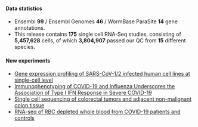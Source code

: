 #### Data statistics

- Ensembl **99** / Ensembl Genomes **46** / WormBase ParaSite **14** gene annotations.   
- This release contains **175** single cell RNA-Seq studies, consisting of **5,457,628** cells, of which **3,804,907** passed our QC from **15** different species.

#### New experiments
- [Gene expression profiling of SARS-CoV-1/2 infected human cell lines at single-cell level](https://www.ebi.ac.uk/gxa/sc/experiments/E-CURD-53)
- [Immunophenotyping of COVID-19 and Influenza Underscores the Association of Type I IFN Response in Severe COVID-19](https://www.ebi.ac.uk/gxa/sc/experiments/E-GEOD-149689)
- [Single cell sequencing of colorectal tumors and adjacent non-malignant colon tissue](https://www.ebi.ac.uk/gxa/sc/experiments/E-MTAB-8410)
- [RNA-seq of RBC depleted whole blood from COVID-19 patients and controls](https://www.ebi.ac.uk/gxa/sc/experiments/E-MTAB-9221)
